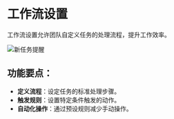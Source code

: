 # 工作流设置

工作流设置允许团队自定义任务的处理流程，提升工作效率。

![新任务提醒](/images/pro_workflow.png)

## 功能要点：
- **定义流程**：设定任务的标准处理步骤。
- **触发规则**：设置特定条件触发的动作。
- **自动化操作**：通过预设规则减少手动操作。